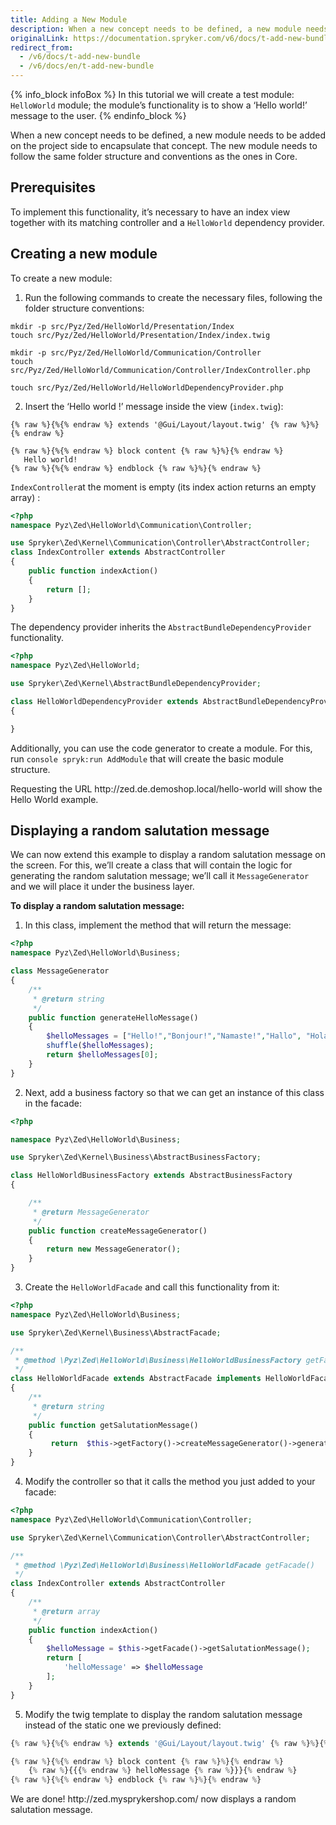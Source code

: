 ```yaml
---
title: Adding a New Module
description: When a new concept needs to be defined, a new module needs to be added on the project side to encapsulate that concept. The new module needs to follow the same folder structure and conventions as the ones in Core.
originalLink: https://documentation.spryker.com/v6/docs/t-add-new-bundle
redirect_from:
  - /v6/docs/t-add-new-bundle
  - /v6/docs/en/t-add-new-bundle
---
```


{% info_block infoBox %}
In this tutorial we will create a test module: `HelloWorld` module; the module’s functionality is to show a ‘Hello world!’ message to the user.
{% endinfo_block %}

When a new concept needs to be defined, a new module needs to be added on the project side to encapsulate that concept. The new module needs to follow the same folder structure and conventions as the ones in Core.

## Prerequisites
To implement this functionality, it’s necessary to have an index view together with its matching controller and a `HelloWorld` dependency provider.

## Creating a new module
To create a new module:
1. Run the following commands to create the necessary files, following the folder structure conventions:

```
mkdir -p src/Pyz/Zed/HelloWorld/Presentation/Index
touch src/Pyz/Zed/HelloWorld/Presentation/Index/index.twig

mkdir -p src/Pyz/Zed/HelloWorld/Communication/Controller
touch src/Pyz/Zed/HelloWorld/Communication/Controller/IndexController.php

touch src/Pyz/Zed/HelloWorld/HelloWorldDependencyProvider.php
```

2. Insert the ‘Hello world !’ message inside the view (`index.twig`):

```
{% raw %}{%{% endraw %} extends '@Gui/Layout/layout.twig' {% raw %}%}{% endraw %}

{% raw %}{%{% endraw %} block content {% raw %}%}{% endraw %}
   Hello world!
{% raw %}{%{% endraw %} endblock {% raw %}%}{% endraw %}
```
`IndexController`at the moment is empty (its index action returns an empty array) :

```php
<?php
namespace Pyz\Zed\HelloWorld\Communication\Controller;

use Spryker\Zed\Kernel\Communication\Controller\AbstractController;
class IndexController extends AbstractController
{
    public function indexAction()
    {
        return [];
    }
}
```

The dependency provider inherits the `AbstractBundleDependencyProvider` functionality.

```php
<?php
namespace Pyz\Zed\HelloWorld;

use Spryker\Zed\Kernel\AbstractBundleDependencyProvider;

class HelloWorldDependencyProvider extends AbstractBundleDependencyProvider
{

}
```

Additionally, you can use the code generator to create a module. For this, run `console spryk:run AddModule` that will create the basic module structure.

<!-- for demoshop --> Requesting the URL http://zed.de.demoshop.local/hello-world will show the Hello World example. 

## Displaying a random salutation message

We can now extend this example to display a random salutation message on the screen. For this, we’ll create a class that will contain the logic for generating the random salutation message; we’ll call it `MessageGenerator` and we will place it under the business layer.

**To display a random salutation message:**
1. In this class, implement the method that will return the message:

```php
<?php
namespace Pyz\Zed\HelloWorld\Business;

class MessageGenerator
{
    /**
     * @return string
     */
    public function generateHelloMessage()
    {
        $helloMessages = ["Hello!","Bonjour!","Namaste!","Hallo", "Hola!", "Ciao!"];
        shuffle($helloMessages);
        return $helloMessages[0];
    }
}
```

2. Next, add a business factory so that we can get an instance of this class in the facade:

```php
<?php

namespace Pyz\Zed\HelloWorld\Business;

use Spryker\Zed\Kernel\Business\AbstractBusinessFactory;

class HelloWorldBusinessFactory extends AbstractBusinessFactory
{

    /**
     * @return MessageGenerator
     */
    public function createMessageGenerator()
    {
        return new MessageGenerator();
    }
}
```

3. Create the `HelloWorldFacade` and call this functionality from it:

```php
<?php
namespace Pyz\Zed\HelloWorld\Business;

use Spryker\Zed\Kernel\Business\AbstractFacade;

/**
 * @method \Pyz\Zed\HelloWorld\Business\HelloWorldBusinessFactory getFactory()
 */
class HelloWorldFacade extends AbstractFacade implements HelloWorldFacadeInterface
{
    /**
     * @return string
     */
    public function getSalutationMessage()
    {
         return  $this->getFactory()->createMessageGenerator()->generateHelloMessage();
    }
}
```
4. Modify the controller so that it calls the method you just added to your facade:

```php
<?php
namespace Pyz\Zed\HelloWorld\Communication\Controller;

use Spryker\Zed\Kernel\Communication\Controller\AbstractController;

/**
 * @method \Pyz\Zed\HelloWorld\Business\HelloWorldFacade getFacade()
 */
class IndexController extends AbstractController
{
    /**
     * @return array
     */
    public function indexAction()
    {
        $helloMessage = $this->getFacade()->getSalutationMessage();
        return [
            'helloMessage' => $helloMessage
        ];
    }
}
```
5. Modify the twig template to display the random salutation message instead of the static one we previously defined:

```php
{% raw %}{%{% endraw %} extends '@Gui/Layout/layout.twig' {% raw %}%}{% endraw %}

{% raw %}{%{% endraw %} block content {% raw %}%}{% endraw %}
    {% raw %}{{{% endraw %} helloMessage {% raw %}}}{% endraw %}
{% raw %}{%{% endraw %} endblock {% raw %}%}{% endraw %}
```

<!-- for demoshop --> We are done! http://zed.mysprykershop.com/ now displays a random salutation message.
